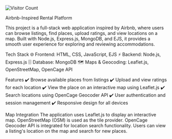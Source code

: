 ﻿![Visitor Count](https://profile-counter.glitch.me/{ayushman12baghel}/count.svg)

Airbnb-Inspired Rental Platform

This project is a full-stack web application inspired by Airbnb, where users can browse listings, find places, upload ratings, and view locations on a map. Built with Node.js, Express.js, MongoDB, and EJS, it provides a smooth user experience for exploring and reviewing accommodations.

Tech Stack
🌐 Frontend: HTML, CSS, JavaScript, EJS
⚡ Backend: Node.js, Express.js
🗄️ Database: MongoDB
🗺️ Maps & Geocoding: Leaflet.js, OpenStreetMap, OpenCage API

Features
✔️ Browse available places from listings
✔️ Upload and view ratings for each location
✔️ View the place on an interactive map using Leaflet.js
✔️ Search locations using OpenCage Geocoder API
✔️ User authentication and session management
✔️ Responsive design for all devices

Map Integration
The application uses Leaflet.js to display an interactive map.
OpenStreetMap (OSM) is used as the tile provider.
OpenCage Geocoder API is integrated for location search functionality.
Users can view a listing's location on the map and search for new places.

